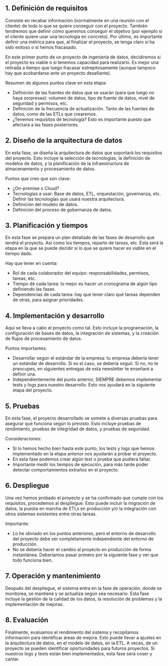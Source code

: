 ## 1. Definición de requisitos

Consiste en recabar información (normalmente en una reunión con el cliente) de todo lo que se quiere conseguir con el proyecto. También tendremos que definir cómo queremos conseguir el objetivo (por ejemplo si el cliente quiere usar una tecnología en concreto). Por último, es importante definir una métrica para que, al finalizar el proyecto, se tenga claro si ha sido exitoso o si hemos fracasado.

En este primer punto de un proyecto de ingeniería de datos, decidiremos si el proyecto es viable o si tenemos capacidad para realizarlo. Es mejor una retirada a tiempo que luego fracasar estrepitosamente (aunque tampoco hay que acobardarse ante un proyecto desafiante).

Resumen de algunos puntos clave en esta etapa:

- Definición de las fuentes de datos que se usarán (para que luego no haya sorpresas): volumen de datos, tipo de fuente de datos, nivel de seguridad y permisos, etc. 
- Definición de la frecuencia de actualización. Tanto de las fuentes de datos, como de las ETLs que crearemos.
- ¿Tenemos requisitos de tecnología? Esto es importante puesto que afectará a las fases posteriores.  


## 2. Diseño de la arquitectura de datos

En esta fase, se diseña la arquitectura de datos que soportará los requisitos del proyecto. Esto incluye la selección de tecnologías, la definición de modelos de datos, y la planificación de la infraestructura de almacenamiento y procesamiento de datos.
    
Puntos que creo que son clave:
    
- ¿On-premise o Cloud?
- Tecnologías a usar: Base de datos, ETL, orquestación, governanza, etc. Definir las tecnologías que usará nuestra arquitectura.
- Definición del modelo de datos.
- Definición del proceso de gobernanza de datos.

## 3. Planificación y tiempos

En esta fase se prepara un plan detallado de las fases de desarrollo que tendrá el proyecto. Así como los tiempos, reparto de tareas, etc. Esta será la etapa en la que se puede decidir si lo que se quiere hacer es viable en el tiempo dado.
    
Hay que tener en cuenta:
    
- Rol de cada colaborador del equipo: responsabilidades, permisos, tareas, etc.
- Tiempo de cada tarea: lo mejor es hacer un cronograma de algún tipo definiendo las fases.
- Dependencias de cada tarea: hay que tener claro qué tareas dependen de otras, para asignar prioridades.

## 4. Implementación y desarrollo

Aquí se lleva a cabo el proyecto como tal. Esto incluye la programación, la configuración de bases de datos, la integración de sistemas, y la creación de flujos de procesamiento de datos.
    
Puntos importantes:
    
- Desarrollar según el estándar de la empresa: tu empresa debería tener un estándar de desarrollo. Si es el caso, se debería seguir. Si no, no te preocupes, en siguientes entregas de esta newsletter te enseñaré a definir una.
- Independientemente del punto anterior, SIEMPRE debemos implementar tests y logs para nuestro desarrollo. Esto nos ayudará en la siguiente etapa del proyecto.

## 5. Pruebas

En esta fase, el proyecto desarrollado se somete a diversas pruebas para asegurar que funciona según lo previsto. Esto incluye pruebas de rendimiento, pruebas de integridad de datos, y pruebas de seguridad.
    
Consideraciones:
    
-  Si lo hemos hecho bien hasta este punto, los tests y logs que hemos implementado en la etapa anterior nos ayudarán a probar el proyecto.
-  En esta fase podemos crear algún test o prueba que pudiera faltar.
-  Importante medir los tiempos de ejecución, para más tarde poder detectar comportamientos extraños en el proyecto.

## 6. Despliegue

Una vez hemos probado el proyecto y se ha confirmado que cumple con los requisitos, procedemos al despliegue. Esto puede incluir la migración de datos, la puesta en marcha de ETLs en producción y/o la integración con otros sistemas existentes entre otras tareas.
    
Importante:
    
- Lo he obviado en los puntos anteriores, pero el entorno de desarrollo del proyecto debe ser completamente independiente del entorno de producción.
- No se debería hacer el cambio al proyecto en producción de forma instantánea. Deberíamos pasar primero por la siguiente fase y ver que todo funciona bien.

## 7. Operación y mantenimiento

Después del despliegue, el sistema entra en la fase de operación, donde se monitorea, se mantiene y se actualiza según sea necesario. Esta fase incluye la gestión de la calidad de los datos, la resolución de problemas y la implementación de mejoras.

## 8. Evaluación

Finalmente, evaluamos el rendimiento del sistema y recopilamos información para identificar áreas de mejora. Esto puede llevar a ajustes en la arquitectura de datos, en el modelo de datos, en la ETL. A veces, de un proyecto se pueden identificar oportunidades para futuros proyectos. Si nuestros logs y tests están bien implementados, esta fase será coser y cantar.